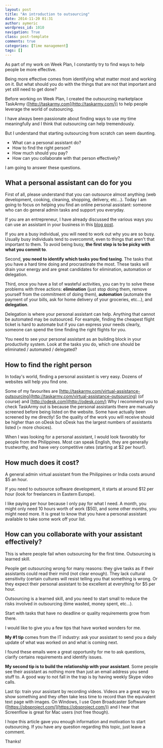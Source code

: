 ```yaml
---
layout: post
title: "An introduction to outsourcing"
date: 2014-11-20 01:31
author: aymeric
wordpress_id: 1010
navigation: True
class: post-template
comments: true
categories: [Time management]
tags: []
---
```



As part of my work on Week Plan, I constantly try to find ways to help people be more effective.

Being more effective comes from identifying what matter most and working on it. But what should you do with the things that are not that important and yet still need to get done?

Before working on Week Plan, I created the outsourcing marketplace TaskArmy ([http://taskarmy.com](http://taskarmy.com/)) to help people leverage the world of outsourcing.


I have always been passionate about finding ways to use my time meaningfully and I think that outsourcing can help tremendously.


But I understand that starting outsourcing from scratch can seem daunting.


*   What can a personal assistant do?
*   How to find the right person?
*   How much should you pay?
*   How can you collaborate with that person effectively?

I am going to answer these questions.


<!--more-->


## What a personal assistant can do for you



First of all, please understand that you can outsource almost anything (web development, cooking, cleaning, shopping, delivery, etc...). Today I am going to focus on helping you find an online personal assistant: someone who can do general admin tasks and support you everyday.


If you are an entrepreneur, I have already discussed the various ways you can use an assistant in your business in this [blog post](http://aymeric.gaurat.net/2012/tasks-a-virtual-assistant-can-do-for-an-online-entrepreneur/).

If you are a busy individual, you will need to work out why you are so busy. Usually busy individuals tend to overcommit, even to things that aren't that important to them. To avoid being busy, **the first step is to be picky with what you commit to**.


Second, **you need to identify which tasks you find taxing**. The tasks that you have a hard time doing and procrastinate the most. These tasks will drain your energy and are great candidates for elimination, automation or delegation.


Third, once you have a list of wasteful activities, you can try to solve these problems with three actions: **elimination** (just stop doing them, remove yourself from the commitment of doing them), **automation** (automate the payment of your bills, ask for home delivery of your groceries, etc...), and **delegation**.


Delegation is where your personal assistant can help. Anything that cannot be automated may be outsourced. For example, finding the cheapest flight ticket is hard to automate but if you can express your needs clearly, someone can spend the time finding the right flights for you.


You need to see your personal assistant as an building block in your productivity system. Look at the tasks you do, which one should be eliminated / automated / delegated?


## How to find the right person

In today's world, finding a personal assistant is very easy. Dozens of websites will help you find one.

Some of my favourites are [http://taskarmy.com/virtual-assistance-outsourcing](http://taskarmy.com/virtual-assistance-outsourcing) (of course) and [http://odesk.com](http://odesk.com/) Why I recommend you to check TaskArmy out is because the personal assistants there are manually screened before being listed on the website. Some have actually been screened by me directly! So the quality of the work you will receive should be higher than on oDesk but oDesk has the largest numbers of assistants listed (= more choices).


When I was looking for a personal assistant, I would look favorably for people from the Philippines. Most can speak English, they are generally trustworthy, and have very competitive rates (starting at $2 per hour!).


## How much does it cost?



A general admin virtual assistant from the Philippines or India costs around $5 an hour.


If you need to outsource software development, it starts at around $12 per hour (look for freelancers in Eastern Europe).


I like paying per hour because I only pay for what I need. A month, you might only need 10 hours worth of work ($50), and some other months, you might need more. It is great to know that you have a personal assistant available to take some work off your list.


## How can you collaborate with your assistant effectively?



This is where people fail when outsourcing for the first time. Outsourcing is learned skill.


People get outsourcing wrong for many reasons: they give tasks as if their assistants could read their mind (not clear enough). They lack cultural sensitivity (certain cultures will resist telling you that something is wrong. Or they expect their personal assistant to be excellent at everything for $5 per hour.


Outsourcing is a learned skill, and you need to start small to reduce the risks involved in outsourcing (time wasted, money spent, etc...).


Start with tasks that have no deadline or quality requirements grow from there.


I would like to give you a few tips that have worked wonders for me.


**My #1 tip** comes from the IT industry: ask your assistant to send you a daily update of what was worked on and what is coming next.


I found these emails were a great opportunity for me to ask questions, clarify certains requirements and identify issues.


**My second tip is to build the relationship with your assistant**. Some people see their assistant as nothing more than just an email address you send stuff to. A good way to not fall in the trap is by having weekly Skype video calls.


Last tip: train your assistant by recording videos. Videos are a great way to show something and they often take less time to record than the equivalent text page with images. On Windows, I use Open Broadcaster Software ([https://obsproject.com/](https://obsproject.com/)) and I hear that Screenflow is great for Mac users (not free though).


I hope this article gave you enough information and motivation to start outsourcing. If you have any question regarding this topic, just leave a comment.

Thanks! 

